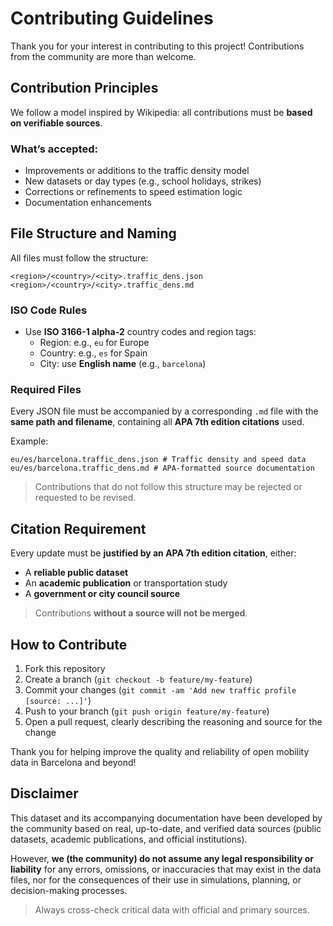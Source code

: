 # Contributing Guidelines

Thank you for your interest in contributing to this project! Contributions from the community are more than welcome.

## Contribution Principles

We follow a model inspired by Wikipedia: all contributions must be **based on verifiable sources**.

### What’s accepted:

- Improvements or additions to the traffic density model
- New datasets or day types (e.g., school holidays, strikes)
- Corrections or refinements to speed estimation logic
- Documentation enhancements

## File Structure and Naming

All files must follow the structure:

```
<region>/<country>/<city>.traffic_dens.json
<region>/<country>/<city>.traffic_dens.md
```

### ISO Code Rules

- Use **ISO 3166-1 alpha-2** country codes and region tags:
  - Region: e.g., `eu` for Europe
  - Country: e.g., `es` for Spain
  - City: use **English name** (e.g., `barcelona`)

### Required Files

Every JSON file must be accompanied by a corresponding `.md` file with the **same path and filename**, containing all **APA 7th edition citations** used.

Example:

```
eu/es/barcelona.traffic_dens.json # Traffic density and speed data
eu/es/barcelona.traffic_dens.md # APA-formatted source documentation
```

> Contributions that do not follow this structure may be rejected or requested to be revised.

## Citation Requirement

Every update must be **justified by an APA 7th edition citation**, either:

- A **reliable public dataset**
- An **academic publication** or transportation study
- A **government or city council source**

> Contributions **without a source will not be merged**.

## How to Contribute

1. Fork this repository
2. Create a branch (`git checkout -b feature/my-feature`)
3. Commit your changes (`git commit -am 'Add new traffic profile [source: ...]'`)
4. Push to your branch (`git push origin feature/my-feature`)
5. Open a pull request, clearly describing the reasoning and source for the change

Thank you for helping improve the quality and reliability of open mobility data in Barcelona and beyond!

## Disclaimer

This dataset and its accompanying documentation have been developed by the community based on real, up-to-date, and verified data sources (public datasets, academic publications, and official institutions). 

However, **we (the community) do not assume any legal responsibility or liability** for any errors, omissions, or inaccuracies that may exist in the data files, nor for the consequences of their use in simulations, planning, or decision-making processes.

> Always cross-check critical data with official and primary sources.

